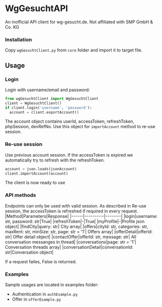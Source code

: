 # WgGesuchtAPI
An inofficial API client for wg-gesucht.de. Not affiliated with SMP GmbH & Co. KG

### Installation
Copy `wgGesuchtClient.py` from `core` folder and import it to target file.

## Usage
### Login
Login with username/email and password:
```python
from wgGesuchtClient import WgGesuchtClient
client = WgGesuchtClient()
if client.login('username', 'password'):
  account = client.exportAccount()
```
The account object contains userId, accessToken, refreshToken, phpSession, devRefNo. Use this object for `importAccount` method to re-use session.

### Re-use session
Use previous account session. If the accessToken is expired we automatically try to refresh with the refreshToken.
```python
account = json.loads(jsonAccount)
client.importAccount(account)
```
The client is now ready to use

### API methods
Endpoints can only be used with valid session. As described in Re-use session, the accessToken is refreshed if required in every request.
|Method|Parameters|Response|
|------|----------|--------|
|login|username: str, password: str|True|
|refreshToken|-|True|
|myProfile|-|Profile json object|
|findCity|query: str| City array|
|offers|cityId: str, categories: str, maxRent: str, minSize: str, page: str = '1'| Offers array|
|offerDetail|offerId: str| Offer detail object|
|contactOffer|offerId: str, message: str| All conversation messanges in thread|
|conversations|page: str = '1'| Conversation threads array|
|conversationDetail|conversationId: str|Conversation object|

If a request failes, False is returned.

### Examples
Sample usages are located in examples folder:
  - Authentication in `authExample.py`
  - Offer in `offerExample.py`
